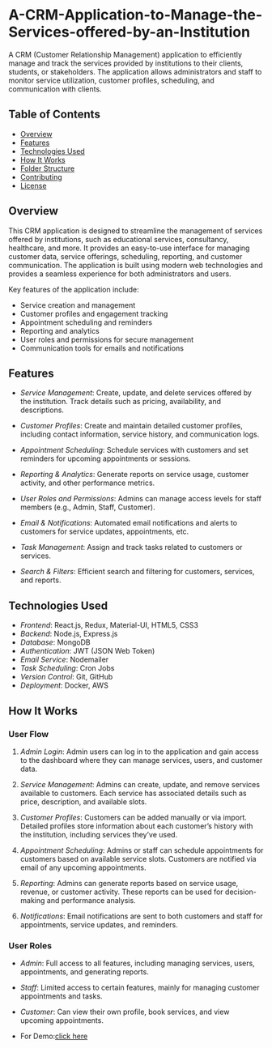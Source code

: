 # A-CRM-Application-to-Manage-the-Services-offered-by-an-Institution



A CRM (Customer Relationship Management) application to efficiently manage and track the services provided by institutions to their clients, students, or stakeholders. The application allows administrators and staff to monitor service utilization, customer profiles, scheduling, and communication with clients.

## Table of Contents

- [Overview](#overview)
- [Features](#features)
- [Technologies Used](#technologies-used)
- [How It Works](#how-it-works)
- [Folder Structure](#folder-structure)
- [Contributing](#contributing)
- [License](#license)

## Overview

This CRM application is designed to streamline the management of services offered by institutions, such as educational services, consultancy, healthcare, and more. It provides an easy-to-use interface for managing customer data, service offerings, scheduling, reporting, and customer communication. The application is built using modern web technologies and provides a seamless experience for both administrators and users.

Key features of the application include:

- Service creation and management
- Customer profiles and engagement tracking
- Appointment scheduling and reminders
- Reporting and analytics
- User roles and permissions for secure management
- Communication tools for emails and notifications

## Features

- *Service Management*: Create, update, and delete services offered by the institution. Track details such as pricing, availability, and descriptions.
  
- *Customer Profiles*: Create and maintain detailed customer profiles, including contact information, service history, and communication logs.
  
- *Appointment Scheduling*: Schedule services with customers and set reminders for upcoming appointments or sessions.

- *Reporting & Analytics*: Generate reports on service usage, customer activity, and other performance metrics.

- *User Roles and Permissions*: Admins can manage access levels for staff members (e.g., Admin, Staff, Customer). 

- *Email & Notifications*: Automated email notifications and alerts to customers for service updates, appointments, etc.

- *Task Management*: Assign and track tasks related to customers or services.

- *Search & Filters*: Efficient search and filtering for customers, services, and reports.

## Technologies Used

- *Frontend*: React.js, Redux, Material-UI, HTML5, CSS3
- *Backend*: Node.js, Express.js
- *Database*: MongoDB
- *Authentication*: JWT (JSON Web Token)
- *Email Service*: Nodemailer
- *Task Scheduling*: Cron Jobs
- *Version Control*: Git, GitHub
- *Deployment*: Docker, AWS

## How It Works

### User Flow

1. *Admin Login*: Admin users can log in to the application and gain access to the dashboard where they can manage services, users, and customer data.
   
2. *Service Management*: Admins can create, update, and remove services available to customers. Each service has associated details such as price, description, and available slots.

3. *Customer Profiles*: Customers can be added manually or via import. Detailed profiles store information about each customer’s history with the institution, including services they’ve used.

4. *Appointment Scheduling*: Admins or staff can schedule appointments for customers based on available service slots. Customers are notified via email of any upcoming appointments.

5. *Reporting*: Admins can generate reports based on service usage, revenue, or customer activity. These reports can be used for decision-making and performance analysis.

6. *Notifications*: Email notifications are sent to both customers and staff for appointments, service updates, and reminders.

### User Roles

- *Admin*: Full access to all features, including managing services, users, appointments, and generating reports.
- *Staff*: Limited access to certain features, mainly for managing customer appointments and tasks.
- *Customer*: Can view their own profile, book services, and view upcoming appointments.

- For Demo:[click here](https://drive.google.com/file/d/18FCnPW0Xcmz7MsVd0Zc0csqs5AsvR4G6/view?usp=drivesdk) 

